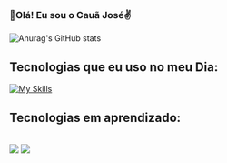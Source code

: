 ### 👋Olá! Eu sou o Cauã José✌️

![Anurag's GitHub stats](https://github-readme-stats.vercel.app/api?username=Eugeni1&show_icons=true&theme=midnight-purple)

## Tecnologias que eu uso no meu Dia:

[![My Skills](https://skillicons.dev/icons?i=replit,vscode,py,&perline=10)](https://skillicons.dev)

## Tecnologias em aprendizado:

<div style="display: inline_block"><br/> 
  <img aling="center" alt"PYTHON" src="https://img.shields.io/badge/Python-14354C?style=for-the-badge&logo=python&logoColor=white" />
<img aling="center" alt"C++" src="https://img.shields.io/badge/C%2B%2B-00599C?style=for-the-badge&logo=c%2B%2B&logoColor=white"/>
  
</div>
